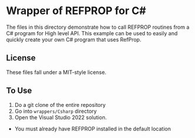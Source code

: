 # Wrapper of REFPROP for C&#35;

The files in this directory demonstrate how to call REFPROP routines from a C# program for High level API. This example can be used to easily and quickly create your own C# program that uses RefProp.

## License

These files fall under a MIT-style license.

## To Use

1. Do a git clone of the entire repository
2. Go into ``wrappers/Csharp`` directory
3. Open the Visual Studio 2022 solution.

* You must already have REFPROP installed in the default location
